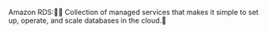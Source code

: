 Amazon RDS: Collection of managed services that makes it simple to set up, operate, and scale databases in the cloud.
